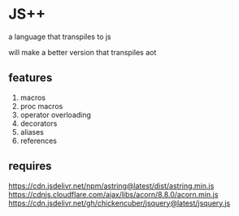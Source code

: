 # JS++
a language that transpiles to js

will make a better version that transpiles aot

## features
1. macros
2. proc macros
3. operator overloading
4. decorators
5. aliases
6. references

## requires  
https://cdn.jsdelivr.net/npm/astring@latest/dist/astring.min.js
https://cdnjs.cloudflare.com/ajax/libs/acorn/8.8.0/acorn.min.js
https://cdn.jsdelivr.net/gh/chickencuber/jsquery@latest/jsquery.js
